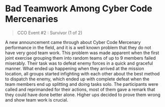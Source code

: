 # Bad Teamwork Among Cyber Code Mercenaries
> CCO Event #2 : Survivor (1 of 2)

A new announcement came through about Cyber Code Mercenary performance in the field, and it is a well known problem that they do not have very good team work. This problem was made apparent when the first joint exercise grouping them into random teams of up to 9 members failed miserably. Their task was to defeat enemy forces in a quick and graceful manner. What ended up happening when they arrived at the mission location, all groups started infighting with each other about the best method to dispatch the enemy, which ended up with complete defeat when the team members end up splitting and doing tasks solo. The participants were called and reprimanded for their actions, most of them gave a remark that they could have done better alone. Higher ups decided to prove them wrong and show team work is crucial.